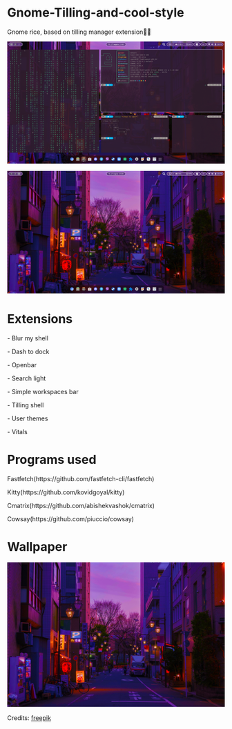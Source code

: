 # Gnome-Tilling-and-cool-style
Gnome rice, based on tilling manager extension🌆💜

![Image alt](https://github.com/bibabro2244/Gnome-Tilling-and-cool-style/blob/main/.photos/photo1.png)

![Image alt](https://github.com/bibabro2244/Gnome-Tilling-and-cool-style/blob/main/.photos/photo2.png)

<h1>Extensions</h1>

<p>- Blur my shell</p>
<p>- Dash to dock</p>
<p>- Openbar</p>
<p>- Search light</p>
<p>- Simple workspaces bar</p>
<p>- Tilling shell</p>
<p>- User themes</p>
<p>- Vitals</p>

<h1>Programs used</h1>

<p>Fastfetch(https://github.com/fastfetch-cli/fastfetch)</p>
<p>Kitty(https://github.com/kovidgoyal/kitty)</p>
<p>Cmatrix(https://github.com/abishekvashok/cmatrix)</p>
<p>Cowsay(https://github.com/piuccio/cowsay)</p>

<h1>Wallpaper</h1>

![Image alt](https://github.com/bibabro2244/Gnome-Tilling-and-cool-style/blob/main/wallpaper.jpg)

Credits: [freepik](https://ru.freepik.com/free-photo/bright-pop-landscape-design_21141824.htm#fromView=keyword&page=1&position=0&uuid=c7693238-9b69-4074-a38c-8363a826c594&query=%D0%A4%D0%B8%D0%BE%D0%BB%D0%B5%D1%82%D0%BE%D0%B2%D1%8B%D0%B5+%D0%90%D0%BD%D0%B8%D0%BC%D0%B5+%D0%9E%D0%B1%D0%BE%D0%B8)
